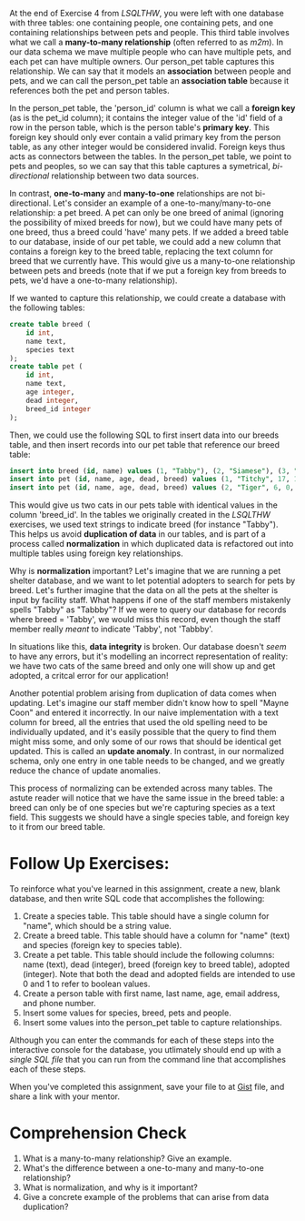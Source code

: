 <!-- 
name: Follow Up: Referencing Other Tables and Normalization
author: Iain Duncan
type: content
time: 90 minutes
 -->
At the end of Exercise 4 from *LSQLTHW*, you were left with one database with three tables: one containing people, one containing pets, and one containing relationships between pets and people. This third table involves what we call a **many-to-many relationship** (often referred to as *m2m*). In our data schema we mave multiple people who can have multiple pets, and each pet can have multiple owners. Our person_pet table captures this relationship. We can say that it models an **association** between people and pets, and we can call the person_pet table an **association table** because it references both the pet and person tables. 

In the person_pet table, the 'person_id' column is what we call a **foreign key** (as is the pet_id column); it contains the integer value of the 'id' field of a row in the person table, which is the person table's **primary key**. This foreign key should only ever contain a valid primary key from the person table, as any other integer would be considered invalid. Foreign keys thus acts as connectors between the tables. In the person_pet table, we point to pets and peoples, so we can say that this table captures a symetrical, *bi-directional* relationship between two data sources. 

In contrast, **one-to-many** and **many-to-one** relationships are not bi-directional. Let's consider an example of a one-to-many/many-to-one relationship: a pet breed. A pet can only be one breed of animal (ignoring the possibility of mixed breeds for now), but we could have many pets of one breed, thus a breed could 'have' many pets. If we added a breed table to our database, inside of our pet table, we could add a new column that contains a foreign key to the breed table, replacing the text column for breed that we currently have. This would give us a many-to-one relationship between pets and breeds (note that if we put a foreign key from breeds to pets, we'd have a one-to-many relationship).

If we wanted to capture this relationship, we could create a database with the following tables:

```sql
create table breed (
    id int, 
    name text,
    species text
);
create table pet (
    id int, 
    name text, 
    age integer,
    dead integer,
    breed_id integer
);
```

Then, we could use the following SQL to first insert data into our breeds table, and then insert records into our pet table that reference our breed table:

```sql
insert into breed (id, name) values (1, "Tabby"), (2, "Siamese"), (3, "Persian");
insert into pet (id, name, age, dead, breed) values (1, "Titchy", 17, 1, 1);
insert into pet (id, name, age, dead, breed) values (2, "Tiger", 6, 0, 3);
```

This would give us two cats in our pets table with identical values in the column 'breed_id'. In the tables we originally created in the *LSQLTHW* exercises, we used text strings to indicate breed (for instance "Tabby"). This helps us avoid **duplication of data** in our tables, and is part of a process called **normalization** in which duplicated data is refactored out into multiple tables using foreign key relationships.

Why is **normalization** important? Let's imagine that we are running a pet shelter database, and we want to let potential adopters to search for pets by breed. Let's further imagine that the data on all the pets at the shelter is input by facility staff. What happens if one of the staff members mistakenly spells "Tabby" as "Tabbby"? If we were to query our database for records where breed = 'Tabby', we would miss this record, even though the staff member really *meant* to indicate 'Tabby', not 'Tabbby'. 

In situations like this, **data integrity** is broken. Our database doesn't *seem* to have any errors, but it's modelling an incorrect representation of reality: we have two cats of the same breed and only one will show up and get adopted, a critcal error for our application!

Another potential problem arising from duplication of data comes when updating. Let's imagine our staff member didn't know how to spell "Mayne Coon" and entered it incorrectly. In our naive implementation with a text column for breed, all the entries that used the old spelling need to be individually updated, and it's easily possible that the query to find them might miss some, and only some of our rows that should be identical get updated. This is called an **update anomaly**. In contrast, in our normalized schema, only one entry in one table needs to be changed, and we greatly reduce the chance of update anomalies.

This process of normalizing can be extended across many tables. The astute reader will notice that we have the same issue in the breed table: a breed can only be of one species but we're capturing species as a text field. This suggests we should have a single species table, and foreign key to it from our breed table.

# Follow Up Exercises:

To reinforce what you've learned in this assignment, create a new, blank database, and then write SQL code that accomplishes the following:

1.  Create a species table. This table should have a single column for "name", which should be a string value.
2.  Create a breed table. This table should have a column for "name" (text) and species (foreign key to species table).
3.  Create a pet table. This table should include the following columns: name (text), dead (integer), breed (foreign key to breed table), adopted (integer). Note that both the dead and adopted fields are intended to use 0 and 1 to refer to boolean values.
4.  Create a person table with first name, last name, age, email address, and phone number.
5.  Insert some values for species, breed, pets and people.
6.  Insert some values into the person_pet table to capture relationships.

Although you can enter the commands for each of these steps into the interactive console for the database, you utlimately should end up with a *single SQL file* that you can run from the command line that accomplishes each of these steps.  
 
When you've completed this assignment, save your file to at [Gist](https://gist.github.com/) file, and share a link with your mentor. 


# Comprehension Check

1.  What is a many-to-many relationship? Give an example.
2.  What's the difference between a one-to-many and many-to-one relationship?
3.  What is normalization, and why is it important? 
4.  Give a concrete example of the problems that can arise from data duplication?

